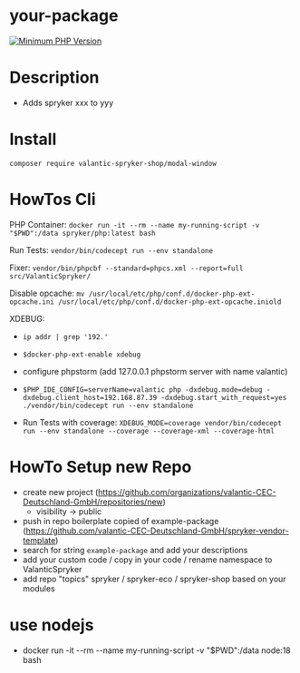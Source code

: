 # your-package

[![Minimum PHP Version](https://img.shields.io/badge/php-%3E%3D%208.0-8892BF.svg)](https://php.net/)

# Description
 - Adds spryker xxx to yyy

# Install
`composer require valantic-spryker-shop/modal-window`

# HowTos Cli

PHP Container: `docker run -it --rm --name my-running-script -v "$PWD":/data spryker/php:latest bash`

Run Tests: `vendor/bin/codecept run --env standalone`

Fixer: `vendor/bin/phpcbf --standard=phpcs.xml --report=full src/ValanticSpryker/`

Disable opcache: `mv /usr/local/etc/php/conf.d/docker-php-ext-opcache.ini /usr/local/etc/php/conf.d/docker-php-ext-opcache.iniold`

XDEBUG:
- `ip addr | grep '192.'`
- `$docker-php-ext-enable xdebug`
- configure phpstorm (add 127.0.0.1 phpstorm server with name valantic)
- `$PHP_IDE_CONFIG=serverName=valantic php -dxdebug.mode=debug -dxdebug.client_host=192.168.87.39 -dxdebug.start_with_request=yes ./vendor/bin/codecept run --env standalone`

- Run Tests with coverage: `XDEBUG_MODE=coverage vendor/bin/codecept run --env standalone --coverage --coverage-xml --coverage-html`

# HowTo Setup new Repo
 - create new project (https://github.com/organizations/valantic-CEC-Deutschland-GmbH/repositories/new)
   - visibility -> public
 - push in repo boilerplate copied of example-package (https://github.com/valantic-CEC-Deutschland-GmbH/spryker-vendor-template)
 - search for string `example-package` and add your descriptions
 - add your custom code / copy in your code / rename namespace to ValanticSpryker
 - add repo "topics" spryker / spryker-eco / spryker-shop based on your modules

# use nodejs
 - docker run -it --rm --name my-running-script -v "$PWD":/data node:18 bash
